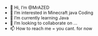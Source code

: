 - 👋 Hi, I’m @MrAZED
- 👀 I’m interested in Minecraft java Coding
- 🌱 I’m currently learning Java 
- 💞️ I’m looking to collaborate on ...
- 📫 How to reach me = you cant. for now

<!---
MrAZED/MrAZED is a ✨ special ✨ repository because its `README.md` (this file) appears on your GitHub profile.
You can click the Preview link to take a look at your changes.
--->
